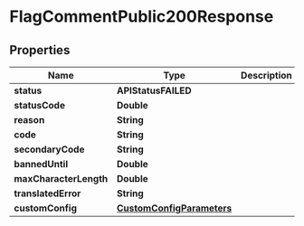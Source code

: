 

# FlagCommentPublic200Response


## Properties

| Name | Type | Description | Notes |
|------------ | ------------- | ------------- | -------------|
|**status** | **APIStatusFAILED** |  |  |
|**statusCode** | **Double** |  |  [optional] |
|**reason** | **String** |  |  |
|**code** | **String** |  |  |
|**secondaryCode** | **String** |  |  [optional] |
|**bannedUntil** | **Double** |  |  [optional] |
|**maxCharacterLength** | **Double** |  |  [optional] |
|**translatedError** | **String** |  |  [optional] |
|**customConfig** | [**CustomConfigParameters**](CustomConfigParameters.md) |  |  [optional] |



